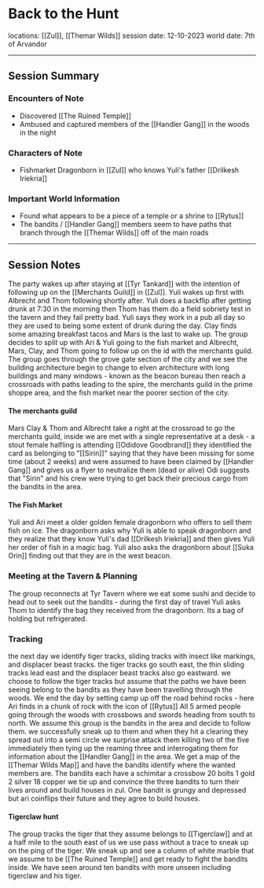 # Back to the Hunt
locations: [[Zul]], [[Themar Wilds]]
session date: 12-10-2023
world date: 7th of Arvandor

------
## Session Summary
### Encounters of Note
- Discovered [[The Ruined Temple]]
- Ambused and captured members of the [[Handler Gang]] in the woods in the night
### Characters of Note
- Fishmarket Dragonborn in [[Zul]] who knows Yuli's father [[Drilkesh Iriekria]]
### Important World Information
- Found what appears to be a piece of a temple or a shrine to [[Rytus]]
- The bandits / [[Handler Gang]] members seem to have paths that branch through the [[Themar Wilds]] off of the main roads

-----
## Session Notes
The party wakes up after staying at [[Tyr Tankard]] with the intention of following up on the [[Merchants Guild]] in [[Zul]]. Yuli wakes up first with Albrecht and Thom following shortly after. Yuli does a backflip after getting drunk at 7:30 in the morning then Thom has them do a field sobriety test in the tavern and they fail pretty bad. 
Yuli says they work in a pub all day so they are used to being some extent of drunk during the day.  Clay finds some amazing breakfast tacos and Mars is the last to wake up. 
The group decides to split up with Ari & Yuli going to the fish market and Albrecht, Mars, Clay, and Thom going to follow up on the id with the merchants guild. The group goes through the grove gate section of the city and we see the building architecture begin to change to elven architecture with long buildings and many windows - known as the beacon bureau then reach a crossroads with paths leading to the spire, the merchants guild in the prime shoppe area, and the fish market near the poorer section of the city. 
#### The merchants guild 
Mars Clay & Thom and Albrecht take a right at the crossroad to go the merchants guild, inside we are met with a single representative at a desk - a stout female halfling is attending [[Odidove Goodbrand]] they identified the card as belonging to "[[Sirin]]" saying that they have been missing for some time (about 2 weeks) and were assumed to have been claimed by [[Handler Gang]] and gives us a flyer to neutralize them (dead or alive) Odi suggests that "Sirin" and his crew were trying to get back their precious cargo from the bandits in the area.
#### The Fish Market
Yuli and Ari meet a older golden female dragonborn who offers to sell them fish on ice. The dragonborn asks why Yuli is able to speak dragonborn and they realize that they know Yuli's dad [[Drilkesh Iriekria]] and then gives Yuli her order of fish in a magic bag. Yuli also asks the dragonborn about [[Suka Orin]] finding out that they are in the west beacon. 

### Meeting at the Tavern & Planning 
The group reconnects at Tyr Tavern where we eat some sushi and decide to head out to seek out the bandits - during the first day of travel Yuli asks Thom to identify the bag they received from the dragonborn. Its a bag of holding but refrigerated. 
### Tracking 
the next day we identify tiger tracks, sliding tracks with insect like markings, and displacer beast tracks. 
the tiger tracks go south east, the thin sliding tracks lead east and the displacer beast tracks also go eastward.
we choose to follow the tiger tracks but assume that the paths we have been seeing belong to the bandits as they have been travelling through the woods.
We end the day by setting camp up off the road behind rocks - here Ari finds in a chunk of rock with the icon of [[Rytus]] 
All 5 armed people going through the woods with crossbows and swords heading from south to north. We assume this group is the bandits in the area and decide to follow them. we successfully sneak up to them and when they hit a clearing they spread out into a semi circle we surprise attack them killing two of the five immediately then tying up the reaming three and interrogating them for information about the [[Handler Gang]] in the area. We get a map of the [[Themar Wilds Map]]
and have the bandits identify where the wanted members are. The bandits each have 
a schimitar
a crossbow
20 bolts
1 gold 2 silver 18 copper
we tie up and convince the three bandits to turn their lives around and build houses in zul. One bandit is grungy and depressed but ari coinflips their future and they agree to build houses. 
#### Tigerclaw hunt
The group tracks the tiger that they assume belongs to [[Tigerclaw]] and at a half mile to the south east of us we use pass without a trace to sneak up on the ping of the tiger. We sneak up and see a column of white marble that we assume to be [[The Ruined Temple]] and get ready to fight the bandits inside. We have seen around ten bandits with more unseen including tigerclaw and his tiger.